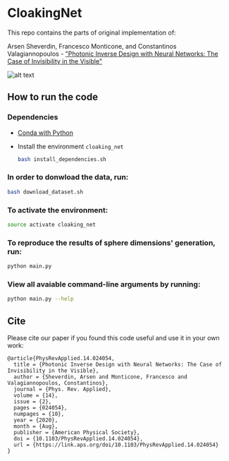 # CloakingNet

This repo contains the parts of original implementation of:

Arsen Sheverdin, Francesco Monticone, and Constantinos Valagiannopoulos - ["Photonic Inverse Design with Neural Networks: The Case of Invisibility in the Visible"](https://journals.aps.org/prapplied/abstract/10.1103/PhysRevApplied.14.024054)

![alt text](https://github.com/arsen-sheverdin/CloakingNet/blob/master/media/schema.png "Logo Title Text 1")

## How to run the code

### Dependencies 

- [Conda with Python](https://www.anaconda.com)  
- Install the environment `cloaking_net`

  ```bash
  bash install_dependencies.sh
  ```

### In order to donwload the data, run:
  ```bash
  bash download_dataset.sh
  ```
### To activate the environment:
  ```bash
  source activate cloaking_net
  ```
### To reproduce the results of sphere dimensions' generation, run:
  ```bash
  python main.py
  ```
### View all avaiable command-line arguments by running:

  ``` bash
  python main.py --help
  ```    

## Cite

Please cite our paper if you found this code useful and use it in your own work:
```
@article{PhysRevApplied.14.024054,
  title = {Photonic Inverse Design with Neural Networks: The Case of Invisibility in the Visible},
  author = {Sheverdin, Arsen and Monticone, Francesco and Valagiannopoulos, Constantinos},
  journal = {Phys. Rev. Applied},
  volume = {14},
  issue = {2},
  pages = {024054},
  numpages = {10},
  year = {2020},
  month = {Aug},
  publisher = {American Physical Society},
  doi = {10.1103/PhysRevApplied.14.024054},
  url = {https://link.aps.org/doi/10.1103/PhysRevApplied.14.024054}
}
```




